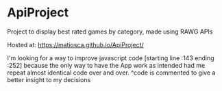 # ApiProject
Project to display best rated games by category, made using RAWG APIs 

Hosted at: https://matiosca.github.io/ApiProject/

I'm looking for a way to improve javascript code [starting line :143 ending :252] because the only way to have the App work as intended
had me repeat almost identical code over and over.
^code is commented to give a better insight to my decisions
